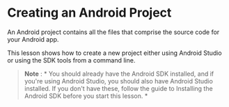 # Creating an Android Project

An Android project contains all the files that comprise the source code for your Android app.

This lesson shows how to create a new project either using Android Studio or using the SDK tools from a command line.

> **Note** : * You should already have the Android SDK installed, and if you're using Android Studio, you should also have Android Studio installed. If you don't have these, follow the guide to Installing the Android SDK before you start this lesson. *